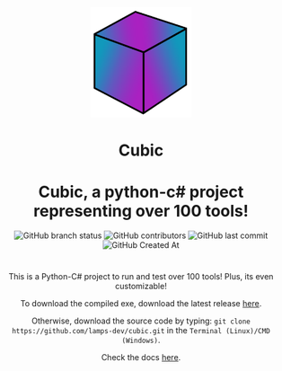 <p align="center">
<img src="https://raw.githubusercontent.com/lamps-dev/cubic/refs/heads/main/src/cubic.png" alt="Cubic" width=180>
<h1 align="center">Cubic</h1>
<h1 align="center">
  Cubic, a python-c# project representing over 100 tools!
</h1>
</p>
<div align="center">
  <img src="https://img.shields.io/github/checks-status/lamps-dev/cubic/main" alt="GitHub branch status">
  <img src="https://img.shields.io/github/contributors/lamps-dev/cubic" alt="GitHub contributors">
  <img src="https://img.shields.io/github/last-commit/lamps-dev/cubic" alt="GitHub last commit">
  <img src="https://img.shields.io/github/created-at/lamps-dev/cubic" alt="GitHub Created At">
</div>
<h1></h1>
<p align="center">
  This is a Python-C# project to run and test over 100 tools! Plus, its even customizable!
</p>
<p align="center">
  To download the compiled exe, download the latest release <a href="https://github.com/lamps-dev/cubic/releases">here</a>.
</p>
<p align="center">
  Otherwise, download the source code by typing: <code>git clone https://github.com/lamps-dev/cubic.git</code> in the <code>Terminal (Linux)/CMD (Windows)</code>.
</p>
<p align="center">
  Check the docs <a href="https://cubic-project.readthedocs.io">here</a>.
</p>
